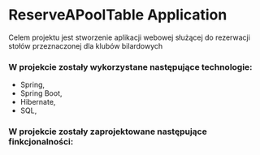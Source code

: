 # ReserveAPoolTable Application

Celem projektu jest stworzenie aplikacji webowej służącej do rezerwacji stołów przeznaczonej dla klubów bilardowych


### W projekcie zostały wykorzystane następujące technologie:

* Spring,
* Spring Boot,
* Hibernate,
* SQL,

### W projekcie zostały zaprojektowane następujące finkcjonalności:
